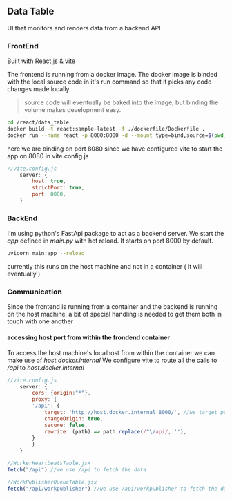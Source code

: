 ## Data Table

UI that monitors and renders data from a backend API

### FrontEnd

Built with React.js & vite

The frontend is running from a docker image. The docker image is binded with the local source code in it's run command so that it picks any code changes made locally.
> source code will eventually be baked into the image, but binding the volume makes development easy.

```sh
cd /react/data_table
docker build -t react:sample-latest -f ./dockerfile/Dockerfile .
docker run --name react -p 8080:8080 -d --mount type=bind,source=$(pwd),target=/app react:sample-latest
```

here we are binding on port 8080 since we have configured vite to start the app on 8080 in vite.config.js
```javascript
//vite.config.js
    server: {
        host: true,
        strictPort: true,
        port: 8080,
    }
```

### BackEnd

I'm using python's FastApi package to act as a backend server. We start the _app_ defined in _main.py_ with hot reload. It starts on port 8000 by default.

```sh
uvicorn main:app --reload
```
currently this runs on the host machine and not in a container ( it will eventually )

### Communication

Since the frontend is running from a container and the backend is running on the host machine, a bit of special handling is needed to get them both in touch with one another

#### accessing host port from within the frondend container

To access the host machine's localhost from within the container we can make use of _host.docker.internal_
We configure vite to route all the calls to _/api_ to _host.docker.internal_

```javascript
//vite.config.js
    server: {
        cors: {origin:"*"},
        proxy: {
        '/api': {
            target: 'http://host.docker.internal:8000/', //we target port 8000 as that's where is backend is active
            changeOrigin: true,
            secure: false,
            rewrite: (path) => path.replace(/^\/api/, ''),
        }
        }
    }
```

```javascript
//WorkerHeartbeatsTable.jsx
fetch("/api") //we use /api to fetch the data

//WorkPublisherQueueTable.jsx
fetch("/api/workpublisher") //we use /api/workpublisher to fetch the data
```